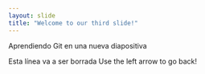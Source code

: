 ```yaml
---
layout: slide
title: "Welcome to our third slide!"
---
```

Aprendiendo Git en una nueva diapositiva

Esta línea va a ser borrada
Use the left arrow to go back!
